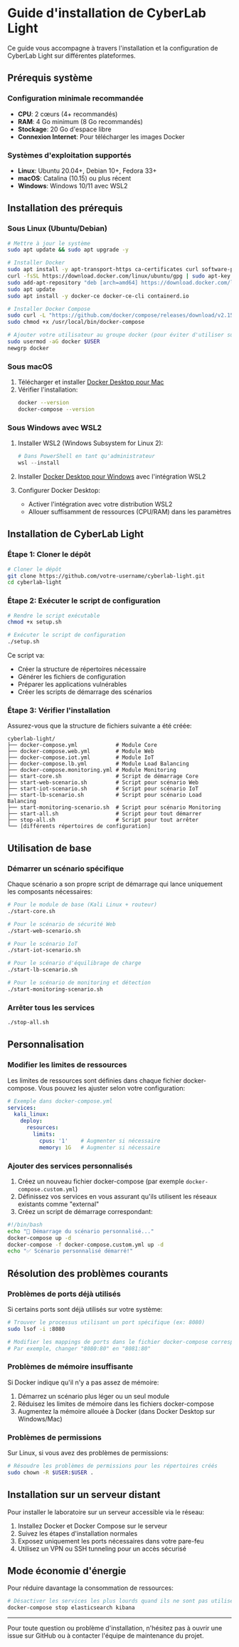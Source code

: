 # Guide d'installation de CyberLab Light

Ce guide vous accompagne à travers l'installation et la configuration de CyberLab Light sur différentes plateformes.

## Prérequis système

### Configuration minimale recommandée
- **CPU**: 2 cœurs (4+ recommandés)
- **RAM**: 4 Go minimum (8 Go recommandés)
- **Stockage**: 20 Go d'espace libre
- **Connexion Internet**: Pour télécharger les images Docker

### Systèmes d'exploitation supportés
- **Linux**: Ubuntu 20.04+, Debian 10+, Fedora 33+
- **macOS**: Catalina (10.15) ou plus récent
- **Windows**: Windows 10/11 avec WSL2

## Installation des prérequis

### Sous Linux (Ubuntu/Debian)

```bash
# Mettre à jour le système
sudo apt update && sudo apt upgrade -y

# Installer Docker
sudo apt install -y apt-transport-https ca-certificates curl software-properties-common
curl -fsSL https://download.docker.com/linux/ubuntu/gpg | sudo apt-key add -
sudo add-apt-repository "deb [arch=amd64] https://download.docker.com/linux/ubuntu $(lsb_release -cs) stable"
sudo apt update
sudo apt install -y docker-ce docker-ce-cli containerd.io

# Installer Docker Compose
sudo curl -L "https://github.com/docker/compose/releases/download/v2.15.1/docker-compose-$(uname -s)-$(uname -m)" -o /usr/local/bin/docker-compose
sudo chmod +x /usr/local/bin/docker-compose

# Ajouter votre utilisateur au groupe docker (pour éviter d'utiliser sudo)
sudo usermod -aG docker $USER
newgrp docker
```

### Sous macOS

1. Télécharger et installer [Docker Desktop pour Mac](https://docs.docker.com/desktop/install/mac-install/)
2. Vérifier l'installation:
   ```bash
   docker --version
   docker-compose --version
   ```

### Sous Windows avec WSL2

1. Installer WSL2 (Windows Subsystem for Linux 2):
   ```powershell
   # Dans PowerShell en tant qu'administrateur
   wsl --install
   ```

2. Installer [Docker Desktop pour Windows](https://docs.docker.com/desktop/install/windows-install/) avec l'intégration WSL2

3. Configurer Docker Desktop:
   - Activer l'intégration avec votre distribution WSL2
   - Allouer suffisamment de ressources (CPU/RAM) dans les paramètres

## Installation de CyberLab Light

### Étape 1: Cloner le dépôt

```bash
# Cloner le dépôt
git clone https://github.com/votre-username/cyberlab-light.git
cd cyberlab-light
```

### Étape 2: Exécuter le script de configuration

```bash
# Rendre le script exécutable
chmod +x setup.sh

# Exécuter le script de configuration
./setup.sh
```

Ce script va:
- Créer la structure de répertoires nécessaire
- Générer les fichiers de configuration
- Préparer les applications vulnérables
- Créer les scripts de démarrage des scénarios

### Étape 3: Vérifier l'installation

Assurez-vous que la structure de fichiers suivante a été créée:

```
cyberlab-light/
├── docker-compose.yml            # Module Core
├── docker-compose.web.yml        # Module Web
├── docker-compose.iot.yml        # Module IoT
├── docker-compose.lb.yml         # Module Load Balancing
├── docker-compose.monitoring.yml # Module Monitoring
├── start-core.sh                 # Script de démarrage Core
├── start-web-scenario.sh         # Script pour scénario Web
├── start-iot-scenario.sh         # Script pour scénario IoT
├── start-lb-scenario.sh          # Script pour scénario Load Balancing
├── start-monitoring-scenario.sh  # Script pour scénario Monitoring
├── start-all.sh                  # Script pour tout démarrer
├── stop-all.sh                   # Script pour tout arrêter
└── [différents répertoires de configuration]
```

## Utilisation de base

### Démarrer un scénario spécifique

Chaque scénario a son propre script de démarrage qui lance uniquement les composants nécessaires:

```bash
# Pour le module de base (Kali Linux + routeur)
./start-core.sh

# Pour le scénario de sécurité Web
./start-web-scenario.sh

# Pour le scénario IoT
./start-iot-scenario.sh

# Pour le scénario d'équilibrage de charge
./start-lb-scenario.sh

# Pour le scénario de monitoring et détection
./start-monitoring-scenario.sh
```

### Arrêter tous les services

```bash
./stop-all.sh
```

## Personnalisation

### Modifier les limites de ressources

Les limites de ressources sont définies dans chaque fichier docker-compose. Vous pouvez les ajuster selon votre configuration:

```yaml
# Exemple dans docker-compose.yml
services:
  kali_linux:
    deploy:
      resources:
        limits:
          cpus: '1'    # Augmenter si nécessaire
          memory: 1G   # Augmenter si nécessaire
```

### Ajouter des services personnalisés

1. Créez un nouveau fichier docker-compose (par exemple `docker-compose.custom.yml`)
2. Définissez vos services en vous assurant qu'ils utilisent les réseaux existants comme "external"
3. Créez un script de démarrage correspondant:

```bash
#!/bin/bash
echo "🚀 Démarrage du scénario personnalisé..."
docker-compose up -d
docker-compose -f docker-compose.custom.yml up -d
echo "✅ Scénario personnalisé démarré!"
```

## Résolution des problèmes courants

### Problèmes de ports déjà utilisés

Si certains ports sont déjà utilisés sur votre système:

```bash
# Trouver le processus utilisant un port spécifique (ex: 8080)
sudo lsof -i :8080

# Modifier les mappings de ports dans le fichier docker-compose correspondant
# Par exemple, changer "8080:80" en "8081:80"
```

### Problèmes de mémoire insuffisante

Si Docker indique qu'il n'y a pas assez de mémoire:

1. Démarrez un scénario plus léger ou un seul module
2. Réduisez les limites de mémoire dans les fichiers docker-compose
3. Augmentez la mémoire allouée à Docker (dans Docker Desktop sur Windows/Mac)

### Problèmes de permissions

Sur Linux, si vous avez des problèmes de permissions:

```bash
# Résoudre les problèmes de permissions pour les répertoires créés
sudo chown -R $USER:$USER .
```

## Installation sur un serveur distant

Pour installer le laboratoire sur un serveur accessible via le réseau:

1. Installez Docker et Docker Compose sur le serveur
2. Suivez les étapes d'installation normales
3. Exposez uniquement les ports nécessaires dans votre pare-feu
4. Utilisez un VPN ou SSH tunneling pour un accès sécurisé

## Mode économie d'énergie

Pour réduire davantage la consommation de ressources:

```bash
# Désactiver les services les plus lourds quand ils ne sont pas utilisés
docker-compose stop elasticsearch kibana
```

---

Pour toute question ou problème d'installation, n'hésitez pas à ouvrir une issue sur GitHub ou à contacter l'équipe de maintenance du projet.
